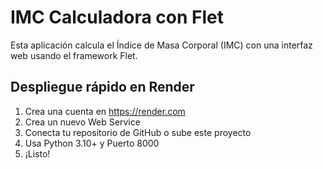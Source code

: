 # IMC Calculadora con Flet
Esta aplicación calcula el Índice de Masa Corporal (IMC) con una interfaz web usando el framework Flet.

## Despliegue rápido en Render
1. Crea una cuenta en https://render.com
2. Crea un nuevo Web Service
3. Conecta tu repositorio de GitHub o sube este proyecto
4. Usa Python 3.10+ y Puerto 8000
5. ¡Listo!
